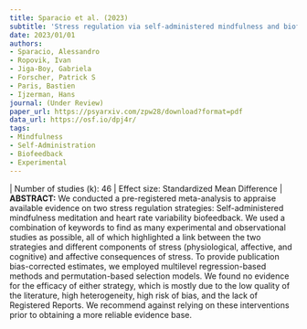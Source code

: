 ```yaml
---
title: Sparacio et al. (2023)
subtitle: 'Stress regulation via self-administered mindfulness and biofeedback interventions in adults: A pre-registered meta-analysis'
date: 2023/01/01
authors:
- Sparacio, Alessandro
- Ropovik, Ivan
- Jiga-Boy, Gabriela
- Forscher, Patrick S
- Paris, Bastien
- Ijzerman, Hans
journal: (Under Review)
paper_url: https://psyarxiv.com/zpw28/download?format=pdf
data_url: https://osf.io/dpj4r/
tags:
- Mindfulness
- Self-Administration
- Biofeedback
- Experimental
---
```

| Number of studies (k): 46 | Effect size: Standardized Mean Difference | **ABSTRACT:** We conducted a pre-registered meta-analysis to appraise available evidence on two stress regulation strategies: Self-administered mindfulness meditation and heart rate variability biofeedback. We used a combination of keywords to find as many experimental and observational studies as possible, all of which highlighted a link between the two strategies and different components of stress (physiological, affective, and cognitive) and affective consequences of stress. To provide  publication bias-corrected estimates, we employed multilevel regression-based methods and permutation-based selection models. We found no evidence for the efficacy of either strategy, which is mostly due to the low quality of the literature, high heterogeneity, high risk of bias, and the lack of Registered Reports. We recommend against relying on these interventions prior to obtaining a more reliable evidence base.
